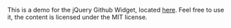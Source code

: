 This is a demo for the jQuery Github Widget, located [here](https://github.com/JoePettersson/jquery-github-widget). Feel free to use it, the content is licensed under the MIT license.